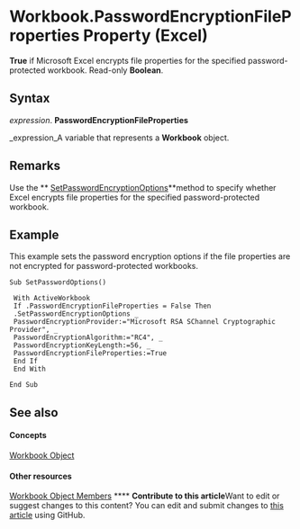 
# Workbook.PasswordEncryptionFileProperties Property (Excel)

 **True** if Microsoft Excel encrypts file properties for the specified password-protected workbook. Read-only **Boolean**.


## Syntax

 _expression_. **PasswordEncryptionFileProperties**

 _expression_A variable that represents a  **Workbook** object.


## Remarks

Use the  ** [SetPasswordEncryptionOptions](3b6c9bfe-4cfb-1dde-fd57-07dd474df7db.md)**method to specify whether Excel encrypts file properties for the specified password-protected workbook.


## Example

This example sets the password encryption options if the file properties are not encrypted for password-protected workbooks.


```
Sub SetPasswordOptions() 
 
 With ActiveWorkbook 
 If .PasswordEncryptionFileProperties = False Then 
 .SetPasswordEncryptionOptions _ 
 PasswordEncryptionProvider:="Microsoft RSA SChannel Cryptographic Provider", _ 
 PasswordEncryptionAlgorithm:="RC4", _ 
 PasswordEncryptionKeyLength:=56, _ 
 PasswordEncryptionFileProperties:=True 
 End If 
 End With 
 
End Sub
```


## See also


#### Concepts


 [Workbook Object](8c00aa60-c974-eed3-0812-3c9625eb0d4c.md)
#### Other resources


 [Workbook Object Members](dce102a3-25de-3ff4-2ce5-bc56e08baca7.md)
****   **Contribute to this article**Want to edit or suggest changes to this content? You can edit and submit changes to  [this article](https://github.com/jhershey00/VBA_Excel_Test/OpenXMLCon/articles/536ad729-424e-5f81-85e9-8a6ed71fb11a.md) using GitHub.

